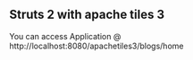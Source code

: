 Struts 2 with apache tiles 3
----------------------------
You can access Application @ http://localhost:8080/apachetiles3/blogs/home 